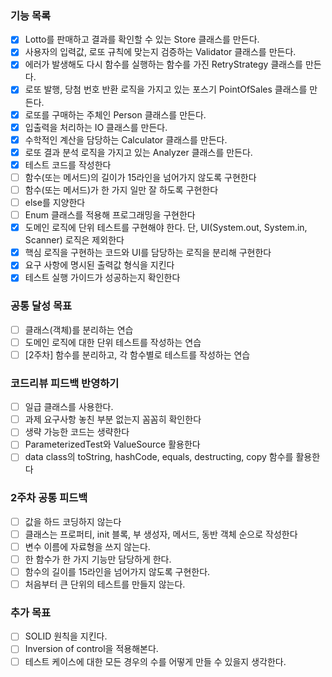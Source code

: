 
### 기능 목록
- [x] Lotto를 판매하고 결과를 확인할 수 있는 Store 클래스를 만든다.
- [x] 사용자의 입력값, 로또 규칙에 맞는지 검증하는 Validator 클래스를 만든다.
- [x] 에러가 발생해도 다시 함수를 실행하는 함수를 가진 RetryStrategy 클래스를 만든다.
- [x] 로또 발행, 당첨 번호 반환 로직을 가지고 있는 포스기 PointOfSales 클래스를 만든다.
- [x] 로또를 구매하는 주체인 Person 클래스를 만든다.
- [x] 입출력을 처리하는 IO 클래스를 만든다.
- [x] 수학적인 계산을 담당하는 Calculator 클래스를 만든다.
- [x] 로또 결과 분석 로직을 가지고 있는 Analyzer 클래스를 만든다.
- [x] 테스트 코드를 작성한다
- [ ] 함수(또는 메서드)의 길이가 15라인을 넘어가지 않도록 구현한다
- [ ] 함수(또는 메서드)가 한 가지 일만 잘 하도록 구현한다
- [ ] else를 지양한다
- [ ] Enum 클래스를 적용해 프로그래밍을 구현한다
- [x] 도메인 로직에 단위 테스트를 구현해야 한다. 단, UI(System.out, System.in, Scanner) 로직은 제외한다
- [x] 핵심 로직을 구현하는 코드와 UI를 담당하는 로직을 분리해 구현한다
- [x] 요구 사항에 명시된 출력값 형식을 지킨다
- [x] 테스트 실행 가이드가 성공하는지 확인한다

### 공통 달성 목표
- [ ] 클래스(객체)를 분리하는 연습
- [ ] 도메인 로직에 대한 단위 테스트를 작성하는 연습
- [ ] [2주차] 함수를 분리하고, 각 함수별로 테스트를 작성하는 연습

### 코드리뷰 피드백 반영하기
- [ ] 일급 클래스를 사용한다.
- [ ] 과제 요구사항 놓친 부분 없는지 꼼꼼히 확인한다
- [ ] 생략 가능한 코드는 생략한다
- [ ] ParameterizedTest와 ValueSource 활용한다
- [ ] data class의 toString, hashCode, equals, destructing, copy 함수를 활용한다

### 2주차 공통 피드백
- [ ] 값을 하드 코딩하지 않는다
- [ ] 클래스는 프로퍼티, init 블록, 부 생성자, 메서드, 동반 객체 순으로 작성한다
- [ ] 변수 이름에 자료형을 쓰지 않는다.
- [ ] 한 함수가 한 가지 기능만 담당하게 한다.
- [ ] 함수의 길이를 15라인을 넘어가지 않도록 구현한다.
- [ ] 처음부터 큰 단위의 테스트를 만들지 않는다.

### 추가 목표
- [ ] SOLID 원칙을 지킨다.
- [ ] Inversion of control을 적용해본다.
- [ ] 테스트 케이스에 대한 모든 경우의 수를 어떻게 만들 수 있을지 생각한다.